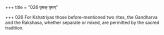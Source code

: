 +++
title = "026 पृथक् पृथग्"

+++
026	For Kshatriyas those before-mentioned two rites, the Gandharva and the Rakshasa, whether separate or mixed, are permitted by the sacred tradition.